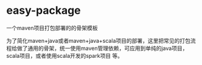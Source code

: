 # easy-package
一个maven项目打包部署的的骨架模板

为了简化maven+java或者maven+java+scala项目的部署，这里把常见的打包流程给做了通用的骨架，统一使用maven管理依赖，可应用到单纯的java项目，scala项目，或者使用scala开发的spark项目
等。
